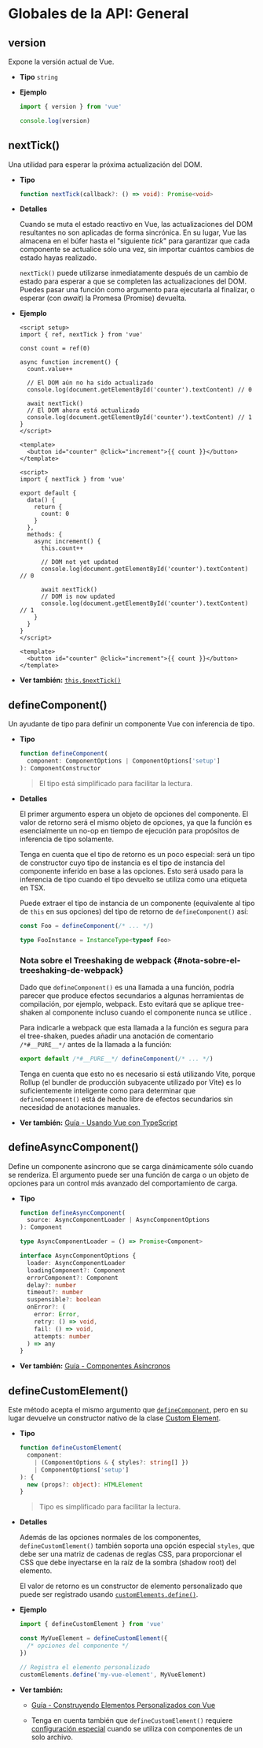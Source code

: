 # Globales de la API: General

## version

Expone la versión actual de Vue.

- **Tipo** `string`

- **Ejemplo**

  ```js
  import { version } from 'vue'

  console.log(version)
  ```

## nextTick()

Una utilidad para esperar la próxima actualización del DOM.

- **Tipo**

  ```ts
  function nextTick(callback?: () => void): Promise<void>
  ```

- **Detalles**

  Cuando se muta el estado reactivo en Vue, las actualizaciones del DOM resultantes no son aplicadas de forma sincrónica.
  En su lugar, Vue las almacena en el búfer hasta el "siguiente _tick_" para garantizar que cada componente se actualice sólo una vez, sin importar cuántos cambios de estado hayas realizado.

  `nextTick()` puede utilizarse inmediatamente después de un cambio de estado para esperar a que se completen las actualizaciones del DOM. Puedes pasar una función como argumento para ejecutarla al finalizar, o esperar (con _await_) la Promesa (Promise) devuelta.

- **Ejemplo**

  <div class="composition-api">

  ```vue
  <script setup>
  import { ref, nextTick } from 'vue'

  const count = ref(0)

  async function increment() {
    count.value++

    // El DOM aún no ha sido actualizado
    console.log(document.getElementById('counter').textContent) // 0

    await nextTick()
    // El DOM ahora está actualizado
    console.log(document.getElementById('counter').textContent) // 1
  }
  </script>

  <template>
    <button id="counter" @click="increment">{{ count }}</button>
  </template>
  ```

  </div>
  <div class="options-api">

  ```vue
  <script>
  import { nextTick } from 'vue'

  export default {
    data() {
      return {
        count: 0
      }
    },
    methods: {
      async increment() {
        this.count++

        // DOM not yet updated
        console.log(document.getElementById('counter').textContent) // 0

        await nextTick()
        // DOM is now updated
        console.log(document.getElementById('counter').textContent) // 1
      }
    }
  }
  </script>

  <template>
    <button id="counter" @click="increment">{{ count }}</button>
  </template>
  ```

  </div>

- **Ver también:** [`this.$nextTick()`](/api/component-instance.html#nexttick)

## defineComponent()

Un ayudante de tipo para definir un componente Vue con inferencia de tipo.

- **Tipo**

  ```ts
  function defineComponent(
    component: ComponentOptions | ComponentOptions['setup']
  ): ComponentConstructor
  ```

  > El tipo está simplificado para facilitar la lectura.

- **Detalles**

  El primer argumento espera un objeto de opciones del componente. El valor de retorno será el mismo objeto de opciones, ya que la función es esencialmente un no-op en tiempo de ejecución para propósitos de inferencia de tipo solamente.

  Tenga en cuenta que el tipo de retorno es un poco especial: será un tipo de constructor cuyo tipo de instancia es el tipo de instancia del componente inferido en base a las opciones. Esto será usado para la inferencia de tipo cuando el tipo devuelto se utiliza como una etiqueta en TSX.

  Puede extraer el tipo de instancia de un componente (equivalente al tipo de `this` en sus opciones) del tipo de retorno de `defineComponent()` así:

  ```ts
  const Foo = defineComponent(/* ... */)

  type FooInstance = InstanceType<typeof Foo>
  ```

  ### Nota sobre el Treeshaking de webpack {#nota-sobre-el-treeshaking-de-webpack}

  Dado que `defineComponent()` es una llamada a una función, podría parecer que produce efectos secundarios a algunas herramientas de compilación, por ejemplo, webpack. Esto evitará que se aplique tree-shaken al componente incluso cuando el componente nunca se utilice .

  Para indicarle a webpack que esta llamada a la función es segura para el tree-shaken, puedes añadir una anotación de comentario `/*#__PURE__*/` antes de la llamada a la función:

  ```js
  export default /*#__PURE__*/ defineComponent(/* ... */)
  ```

  Tenga en cuenta que esto no es necesario si está utilizando Vite, porque Rollup (el bundler de producción subyacente utilizado por Vite) es lo suficientemente inteligente como para determinar que `defineComponent()` está de hecho libre de efectos secundarios sin necesidad de anotaciones manuales.

- **Ver también:** [Guía - Usando Vue con TypeScript](/guide/typescript/overview.html#general-usage-notes)

## defineAsyncComponent()

Define un componente asíncrono que se carga dinámicamente sólo cuando se renderiza. El argumento puede ser una función de carga o un objeto de opciones para un control más avanzado del comportamiento de carga.

- **Tipo**

  ```ts
  function defineAsyncComponent(
    source: AsyncComponentLoader | AsyncComponentOptions
  ): Component

  type AsyncComponentLoader = () => Promise<Component>

  interface AsyncComponentOptions {
    loader: AsyncComponentLoader
    loadingComponent?: Component
    errorComponent?: Component
    delay?: number
    timeout?: number
    suspensible?: boolean
    onError?: (
      error: Error,
      retry: () => void,
      fail: () => void,
      attempts: number
    ) => any
  }
  ```

- **Ver también:** [Guía - Componentes Asíncronos](/guide/components/async.html)

## defineCustomElement()

Este método acepta el mismo argumento que [`defineComponent`](#definecomponent), pero en su lugar devuelve un constructor nativo de la clase [Custom Element](https://developer.mozilla.org/en-US/docs/Web/Web_Components/Using_custom_elements).

- **Tipo**

  ```ts
  function defineCustomElement(
    component:
      | (ComponentOptions & { styles?: string[] })
      | ComponentOptions['setup']
  ): {
    new (props?: object): HTMLElement
  }
  ```

  > Tipo es simplificado para facilitar la lectura.

- **Detalles**

  Además de las opciones normales de los componentes, `defineCustomElement()` también soporta una opción especial `styles`, que debe ser una matriz de cadenas de reglas CSS, para proporcionar el CSS que debe inyectarse en la raíz de la sombra (shadow root) del elemento.

  El valor de retorno es un constructor de elemento personalizado que puede ser registrado usando [`customElements.define()`](https://developer.mozilla.org/en-US/docs/Web/API/CustomElementRegistry/define).

- **Ejemplo**

  ```js
  import { defineCustomElement } from 'vue'

  const MyVueElement = defineCustomElement({
    /* opciones del componente */
  })

  // Registra el elemento personalizado
  customElements.define('my-vue-element', MyVueElement)
  ```

- **Ver también:**

  - [Guía - Construyendo Elementos Personalizados con Vue](/guide/extras/web-components.html#building-custom-elements-with-vue)

  - Tenga en cuenta también que `defineCustomElement()` requiere [configuración especial](/guide/extras/web-components.html#sfc-as-custom-element) cuando se utiliza con componentes de un solo archivo.
